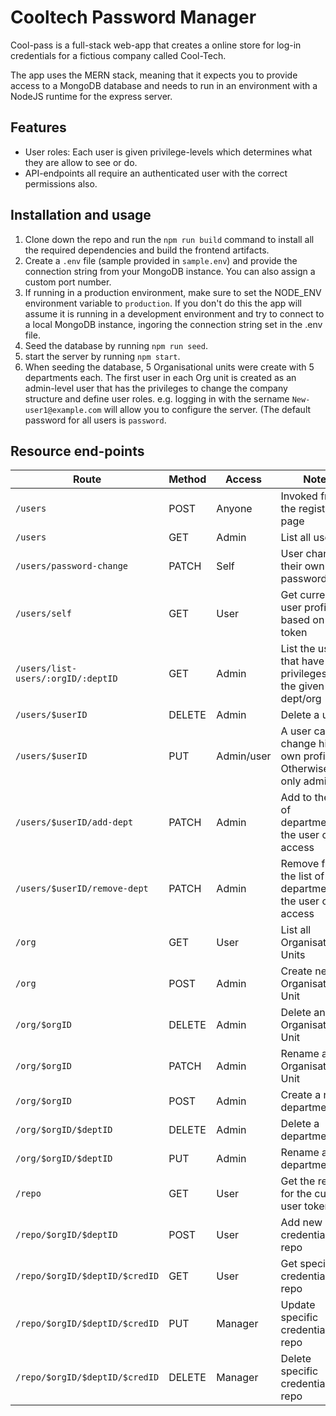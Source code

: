 # Cooltech Password Manager

Cool-pass is a full-stack web-app that creates a online store for log-in credentials
for a fictious company called Cool-Tech.

The app uses the MERN stack, meaning that it expects you to provide access to a MongoDB
database and needs to run in an environment with a NodeJS runtime for the express server.

## Features

- User roles: Each user is given privilege-levels which determines what they are allow to see or do.
- API-endpoints all require an authenticated user with the correct permissions also.

## Installation and usage

1. Clone down the repo and run the `npm run build` command to install all the required dependencies and
build the frontend artifacts.
2. Create a `.env` file (sample provided in `sample.env`) and provide the connection string from your MongoDB instance.
You can also assign a custom port number.
3. If running in a production environment, make sure to set the NODE_ENV environment variable to `production`. If you 
don't do this the app will assume it is running in a development environment and try to connect to a local MongoDB instance,
ingoring the connection string set in the .env file.
4. Seed the database by running `npm run seed`.
5. start the server by running `npm start`.
6. When seeding the database, 5 Organisational units were create with 5 departments each. The first user in each Org unit
is created as an admin-level user that has the privileges to change the company structure and define user roles. e.g.
logging in with the sername `New-user1@example.com` will allow you to configure the server. (The default password for 
all users is `password`.

## Resource end-points

| Route                              | Method | Access     | Note                                                      |
|------------------------------------|--------|------------|-----------------------------------------------------------|
| `/users`                           | POST   | Anyone     | Invoked from the register page                            |
| `/users`                           | GET    | Admin      | List all users                                            |
| `/users/password-change`           | PATCH  | Self       | User changes their own password                           |
| `/users/self`                      | GET    | User       | Get current user profile based on auth token              |
| `/users/list-users/:orgID/:deptID` | GET    | Admin      | List the users that have privileges for the given dept/org|
| `/users/$userID`                   | DELETE | Admin      | Delete a user                                             |
| `/users/$userID`                   | PUT    | Admin/user | A user can change his own profile. Otherwise only admins  |
| `/users/$userID/add-dept`          | PATCH  | Admin      | Add to the list of departments the user can access        |
| `/users/$userID/remove-dept`       | PATCH  | Admin      | Remove from the list of departments the user can access   |
| `/org`                             | GET    | User       | List all Organisational Units                             |
| `/org`                             | POST   | Admin      | Create new Organisational Unit                            |
| `/org/$orgID`                      | DELETE | Admin      | Delete an Organisational Unit                             |
| `/org/$orgID`                      | PATCH  | Admin      | Rename an Organisational Unit                             |
| `/org/$orgID`                      | POST   | Admin      | Create a new department                                   |
| `/org/$orgID/$deptID`              | DELETE | Admin      | Delete a department                                       |
| `/org/$orgID/$deptID`              | PUT    | Admin      | Rename a department                                       |
| `/repo`                            | GET    | User       | Get the repos for the current user token                  |
| `/repo/$orgID/$deptID`             | POST   | User       | Add new credential in repo                                |
| `/repo/$orgID/$deptID/$credID`     | GET    | User       | Get specific credential in repo                           |
| `/repo/$orgID/$deptID/$credID`     | PUT    | Manager    | Update specific credential in repo                        |
| `/repo/$orgID/$deptID/$credID`     | DELETE | Manager    | Delete specific credential in repo                        |
